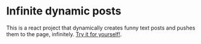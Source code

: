 # Infinite dynamic posts

This is a react project that dynamically creates funny text posts and pushes them to the page, infinitely.
[Try it for yourself!](https://github.com/facebook/create-react-app).
